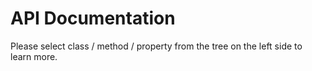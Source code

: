 # API Documentation

Please select class / method / property from the tree on the left side to learn more.
